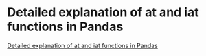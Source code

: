 # Detailed explanation of at and iat functions in Pandas
[Detailed explanation of at and iat functions in Pandas](https://aiwithcloud.com/2022/09/15/detailed_explanation_of_at_and_iat_functions_in_pandas/)
